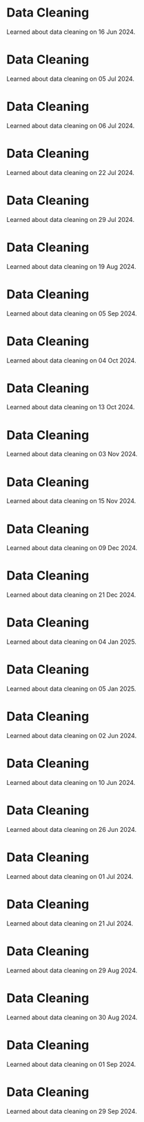 # Data Cleaning
Learned about data cleaning on 16 Jun 2024.

# Data Cleaning
Learned about data cleaning on 05 Jul 2024.

# Data Cleaning
Learned about data cleaning on 06 Jul 2024.

# Data Cleaning
Learned about data cleaning on 22 Jul 2024.

# Data Cleaning
Learned about data cleaning on 29 Jul 2024.

# Data Cleaning
Learned about data cleaning on 19 Aug 2024.

# Data Cleaning
Learned about data cleaning on 05 Sep 2024.

# Data Cleaning
Learned about data cleaning on 04 Oct 2024.

# Data Cleaning
Learned about data cleaning on 13 Oct 2024.

# Data Cleaning
Learned about data cleaning on 03 Nov 2024.

# Data Cleaning
Learned about data cleaning on 15 Nov 2024.

# Data Cleaning
Learned about data cleaning on 09 Dec 2024.

# Data Cleaning
Learned about data cleaning on 21 Dec 2024.

# Data Cleaning
Learned about data cleaning on 04 Jan 2025.

# Data Cleaning
Learned about data cleaning on 05 Jan 2025.

# Data Cleaning
Learned about data cleaning on 02 Jun 2024.

# Data Cleaning
Learned about data cleaning on 10 Jun 2024.

# Data Cleaning
Learned about data cleaning on 26 Jun 2024.

# Data Cleaning
Learned about data cleaning on 01 Jul 2024.

# Data Cleaning
Learned about data cleaning on 21 Jul 2024.

# Data Cleaning
Learned about data cleaning on 29 Aug 2024.

# Data Cleaning
Learned about data cleaning on 30 Aug 2024.

# Data Cleaning
Learned about data cleaning on 01 Sep 2024.

# Data Cleaning
Learned about data cleaning on 29 Sep 2024.


